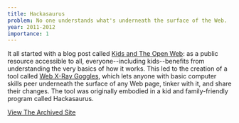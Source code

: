 ```yaml
---
title: Hackasaurus
problem: No one understands what's underneath the surface of the Web.
year: 2011-2012
importance: 1
---
```


It all started with a blog post called [Kids and The Open Web][]: as a 
public resource accessible to all, everyone--including kids--benefits from
understanding the very basics of how it works. This led to the creation
of a tool called [Web X-Ray Goggles][], which lets anyone with basic computer
skills peer underneath the surface of any Web page, tinker with it, 
and share their changes. The tool was originally embodied in a kid
and family-friendly program called Hackasaurus.

<a class="button button-primary" href="http://hackasaurus.toolness.org/">View The Archived Site</a>

[Kids and The Open Web]: http://www.toolness.com/wp/2009/09/kids-and-the-open-web/
[Web X-Ray Goggles]: http://goggles.webmaker.org/
